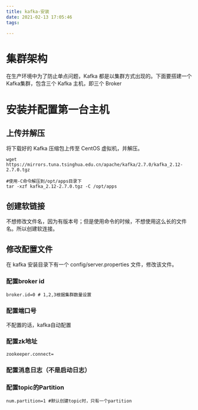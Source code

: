 ```yaml
---
title: kafka-安装
date: 2021-02-13 17:05:46
tags:

---
```


# 集群架构

在生产环境中为了防止单点问题，Kafka 都是以集群方式出现的。下面要搭建一个 Kafka集群，包含三个 Kafka 主机，即三个 Broker

# **安装并配置第一台主机**

## 上传并解压

将下载好的 Kafka 压缩包上传至 CentOS 虚拟机，并解压。

```shell
wget https://mirrors.tuna.tsinghua.edu.cn/apache/kafka/2.7.0/kafka_2.12-2.7.0.tgz

#使用-C命令解压到/opt/apps目录下
tar -xzf kafka_2.12-2.7.0.tgz -C /opt/apps
```

## **创建软链接**

不想修改文件名，因为有版本号；但是使用命令的时候，不想使用这么长的文件名。所以创建软连接。

## **修改配置文件**

在 kafka 安装目录下有一个 config/server.properties 文件，修改该文件。

### 配置broker id

```config
broker.id=0 # 1,2,3根据集群数量设置
```

### 配置端口号

不配置的话，kafka自动配置

### 配置zk地址

```
zookeeper.connect=
```

### 配置消息日志（不是启动日志）

### 配置topic的Partition

```
num.partition=1 #默认创建topic时，只有一个partition
```

